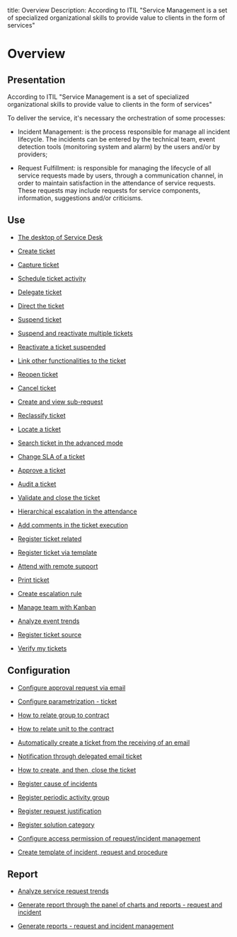 title: Overview 
Description: According to ITIL "Service Management is a set of specialized organizational skills to provide value to clients in the form of services"
# Overview

Presentation
----------------

According to ITIL "Service Management is a set of specialized organizational
skills to provide value to clients in the form of services"

To deliver the service, it's necessary the orchestration of some processes:

-   Incident Management: is the process responsible for manage all incident
    lifecycle. The incidents can be entered by the technical team, event
    detection tools (monitoring system and alarm) by the users and/or by
    providers;

-   Request Fulfillment: is responsible for managing the lifecycle of all
    service requests made by users, through a communication channel, in order to
    maintain satisfaction in the attendance of service requests. These requests
    may include requests for service components, information, suggestions and/or
    criticisms.

Use
-------

- [The desktop of Service Desk](/en-us/citsmart-platform-9/processes/tickets/use/desktop-of-service-desk.html)

- [Create ticket](/en-us/citsmart-platform-9/processes/tickets/use/create-ticket.html)

- [Capture ticket](/en-us/citsmart-platform-9/processes/tickets/use/capture-ticket.html)

- [Schedule ticket activity](/en-us/citsmart-platform-9/processes/tickets/use/schedule-ticket-activity.html)

- [Delegate ticket](/en-us/citsmart-platform-9/processes/tickets/use/delegate-ticket.html)

- [Direct the ticket](/en-us/citsmart-platform-9/processes/tickets/use/direct-the-ticket.html)

- [Suspend ticket](/en-us/citsmart-platform-9/processes/tickets/use/suspend-ticket.html)

- [Suspend and reactivate multiple tickets](/en-us/citsmart-platform-9/processes/tickets/use/suspend-and-reactivate-tickets.html)

- [Reactivate a ticket suspended](/en-us/citsmart-platform-9/processes/tickets/use/reactivate-a-ticket-suspended.html)

- [Link other functionalities to the ticket](/en-us/citsmart-platform-9/processes/tickets/use/link-other-functionalities-to-the-ticket.html)

- [Reopen ticket](/en-us/citsmart-platform-9/processes/tickets/use/reopen-ticket.html)

- [Cancel ticket](/en-us/citsmart-platform-9/processes/tickets/use/cancel-ticket.html)

- [Create and view sub-request](/en-us/citsmart-platform-9/processes/tickets/use/create-and-view-sub-request.html)

- [Reclassify ticket](/en-us/citsmart-platform-9/processes/tickets/use/reclassify-ticket.html)

- [Locate a ticket](/en-us/citsmart-platform-9/processes/tickets/use/locate-a-ticket.html)

- [Search ticket in the advanced mode](/en-us/citsmart-platform-9/processes/tickets/use/search-ticket-in-the-advanced-mode.html)

- [Change SLA of a ticket](/en-us/citsmart-platform-9/processes/tickets/use/change-SLA-of-a-ticket.html)

- [Approve a ticket](/en-us/citsmart-platform-9/processes/tickets/use/approve-a-ticket.html)

- [Audit a ticket](/en-us/citsmart-platform-9/processes/tickets/use/audit-a-ticket.html)

- [Validate and close the ticket](/en-us/citsmart-platform-9/processes/tickets/use/validate-ticket.html)

- [Hierarchical escalation in the attendance](/en-us/citsmart-platform-9/processes/tickets/use/hierarchical-escalation-in-the-attendance.html)

- [Add comments in the ticket execution](/en-us/citsmart-platform-9/processes/tickets/use/register-ticket-occurrences.html)

- [Register ticket related](/en-us/citsmart-platform-9/processes/tickets/use/register-ticket-related.html)

- [Register ticket via template](/en-us/citsmart-platform-9/processes/tickets/use/register-ticket-via-template.html)

- [Attend with remote support](/en-us/citsmart-platform-9/processes/tickets/use/attend-with-remote-support.html)

- [Print ticket](/en-us/citsmart-platform-9/processes/tickets/use/print-ticket.html)

- [Create escalation rule](/en-us/citsmart-platform-9/processes/tickets/use/create-escalation-rule.html)

- [Manage team with Kanban](/en-us/citsmart-platform-9/processes/tickets/use/manage-a-ticket-with-Kanban.html)

- [Analyze event trends](/en-us/citsmart-platform-9/processes/tickets/use/analyze-event-trends.html)

- [Register ticket source](/en-us/citsmart-platform-9/processes/tickets/use/register-ticket-source.html)

- [Verify my tickets](/en-us/citsmart-platform-9/processes/tickets/use/verify-my-tickets.html)

Configuration
-----------------

- [Configure approval request via email](/en-us/citsmart-platform-9/processes/tickets/configuration/approve-request-via-email.html)

- [Configure parametrization - ticket](/en-us/citsmart-platform-9/platform-administration/parameters-list/configure-parametrization-ticket.html)

- [How to relate group to contract](/en-us/citsmart-platform-9/processes/tickets/configuration/relate-group-to-contract.html)

- [How to relate unit to the contract](/en-us/citsmart-platform-9/processes/tickets/configuration/relate-unit-to-contract.html)

- [Automatically create a ticket from the receiving of an email](/en-us/citsmart-platform-9/processes/tickets/configuration/create-ticket-receiving-email.html#automatically-create-a-ticket-from-the-receiving-of-an-email)

- [Notification through delegated email ticket](/en-us/citsmart-platform-9/processes/tickets/configuration/notification-delegated-email-ticket.html)

- [How to create, and then, close the ticket](/en-us/citsmart-platform-9/processes/tickets/configuration/create-then-close-ticket.html)

- [Register cause of incidents](/en-us/citsmart-platform-9/processes/portfolio-and-catalog/configuration/register-cause-incidents.html)

- [Register periodic activity group](/en-us/citsmart-platform-9/additional-features/automation-of-operation/configuration/periodic-activity-group.html)

- [Register request justification](/en-us/citsmart-platform-9/processes/portfolio-and-catalog/configuration/register-request-justification.html)

- [Register solution category](/en-us/citsmart-platform-9/processes/portfolio-and-catalog/configuration/register-solution-category.html)

- [Configure access permission of request/incident management](/en-us/citsmart-platform-9/processes/tickets/configuration/access-ticket-management.html)

- [Create template of incident, request and procedure](/en-us/citsmart-platform-9/processes/tickets/configuration/create-template-of-ticket.html)

Report
----------

- [Analyze service request trends](/en-us/citsmart-platform-9/processes/tickets/use/analyse-service-request-trends.html)

- [Generate report through the panel of charts and reports - request and incident](/en-us/citsmart-platform-9/processes/tickets/use/generate-report-through-the-panel-of-charts.html)

- [Generate reports -  request and incident management](/en-us/citsmart-platform-9/processes/tickets/use/generate-reports-tickets.html)

<!-- !!! tip "About"

    <b>Product/Version:</b> CITSmart | 9.00 &nbsp;&nbsp;
    <b>Updated:</b>01/14/2021 – Larissa Lourenço
